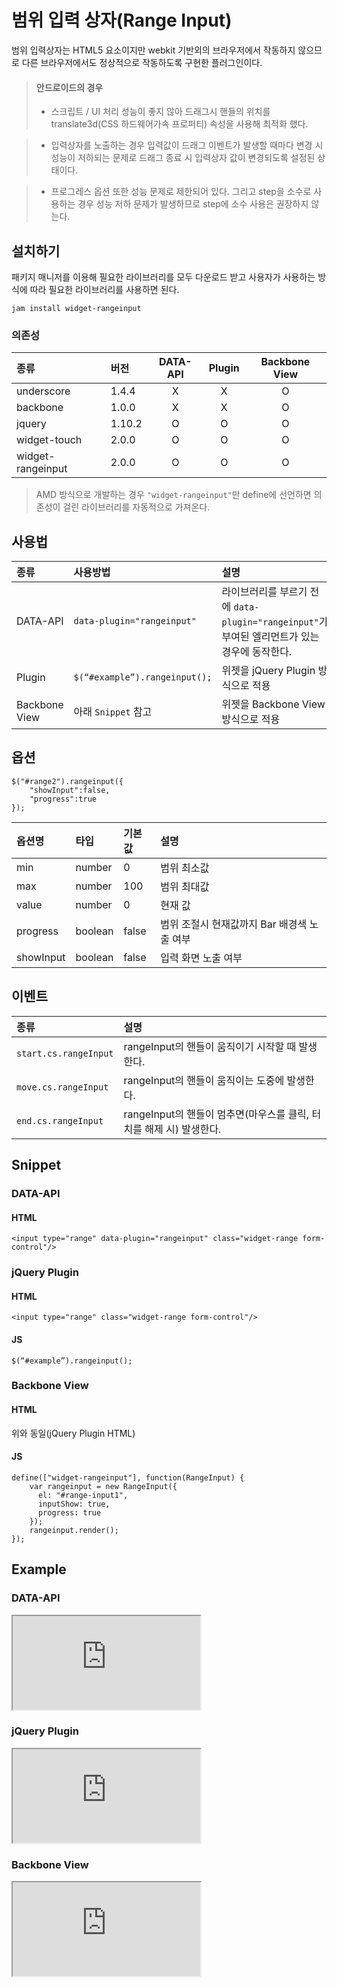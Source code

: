 <!--
{
    "id": 4311,
    "title": "범위 입력상자(RangeInput)",
    "outline": "범위 입력상자는 HTML5 요소이지만 webkit 기반외의 브라우저에서 작동하지 않으므로 다른 브라우저에서도 정상적으로 작동하도록 구현한 플러그인이다.",
    "tags": ["widget", "plugin"],
    "order": [4, 3, 11],
    "thumbnail": "4.3.11.rangeinput.png"
}
-->

# 범위 입력 상자(Range Input)

범위 입력상자는 HTML5 요소이지만 webkit 기반외의 브라우저에서 작동하지 않으므로 다른 브라우저에서도 정상적으로 작동하도록 구현한 플러그인이다.

> #### 안드로이드의 경우
> - 스크립트 / UI 처리 성능이 좋지 않아 드래그시 핸들의 위치를 translate3d(CSS 하드웨어가속 프로퍼티) 속성을 사용해 최적화 했다.

> - 입력상자를 노출하는 경우 입력값이 드래그 이벤트가 발생할 때마다 변경 시 성능이 저하되는 문제로 드래그 종료 시 입력상자 값이 변경되도록 설정된 상태이다.

> - 프로그레스 옵션 또한 성능 문제로 제한되어 있다. 그리고 step을 소수로 사용하는 경우 성능 저하 문제가 발생하므로 step에 소수 사용은 권장하지 않는다.

## 설치하기

패키지 매니저를 이용해 필요한 라이브러리를 모두 다운로드 받고 사용자가 사용하는 방식에 따라 필요한 라이브러리를 사용하면 된다.

```
jam install widget-rangeinput
```

### 의존성

종류 | 버전 | DATA-API | Plugin | Backbone View
:-- | :-- | :--: | :--: | :--:
underscore | 1.4.4 | X | X | O
backbone | 1.0.0 | X | X | O
jquery | 1.10.2 | O | O | O
widget-touch | 2.0.0 | O | O | O
widget-rangeinput | 2.0.0 | O | O | O

> AMD 방식으로 개발하는 경우 `"widget-rangeinput"`만 define에 선언하면 의존성이 걸린 라이브러리를 자동적으로 가져온다.


## 사용법

종류 | 사용방법 | 설명
:-- | :-- | :--
DATA-API | `data-plugin="rangeinput"` | 라이브러리를 부르기 전에 `data-plugin="rangeinput"`가 부여된 엘리먼트가 있는 경우에 동작한다.
Plugin | `$(“#example”).rangeinput();` | 위젯을 jQuery Plugin 방식으로 적용
Backbone View | 아래 `Snippet` 참고| 위젯을 Backbone View 방식으로 적용


## 옵션

```
$("#range2").rangeinput({
    "showInput":false,
    "progress":true
});
```

옵션명 | 타입 | 기본값 | 설명
:-- | :-- | :-- | :--
min | number | 0 | 범위 최소값
max | number | 100 | 범위 최대값
value | number | 0 | 현재 값
progress | boolean | false | 범위 조절시 현재값까지 Bar 배경색 노출 여부
showInput | boolean | false | 입력 화면 노출 여부

## 이벤트

종류 | 설명
:-- | :--
`start.cs.rangeInput` | rangeInput의 핸들이 움직이기 시작할 때 발생한다.
`move.cs.rangeInput` | rangeInput의 핸들이 움직이는 도중에 발생한다.
`end.cs.rangeInput` | rangeInput의 핸들이 멈추면(마우스를 클릭, 터치를 해제 시) 발생한다.

## Snippet

### DATA-API

#### HTML

```
<input type="range" data-plugin="rangeinput" class="widget-range form-control"/>
```

### jQuery Plugin

#### HTML

```
<input type="range" class="widget-range form-control"/>
```

#### JS

```
$(“#example”).rangeinput();
```

### Backbone View
#### HTML
위와 동일(jQuery Plugin HTML)
#### JS
```
define(["widget-rangeinput"], function(RangeInput) {
    var rangeinput = new RangeInput({
      el: "#range-input1",
      inputShow: true,
      progress: true
    });
    rangeinput.render();
});
```

## Example
### DATA-API
<iframe class="jsbin-livecode" src="http://jsbin.com/OqoVeYi/2/embed?html,output"></iframe>

### jQuery Plugin
<iframe class="jsbin-livecode" src="http://jsbin.com/OYeKOnU/4/embed?html,js,output"></iframe>

### Backbone View
<iframe class="jsbin-livecode" src="http://jsbin.com/OneHUh/2/embed?html,js,output"></iframe>